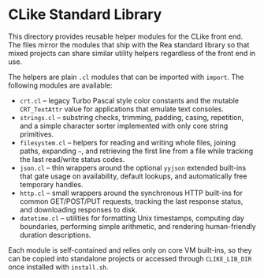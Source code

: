 # CLike Standard Library

This directory provides reusable helper modules for the CLike front end. The
files mirror the modules that ship with the Rea standard library so that mixed
projects can share similar utility helpers regardless of the front end in use.

The helpers are plain `.cl` modules that can be imported with `import`. The
following modules are available:

* `crt.cl` – legacy Turbo Pascal style color constants and the mutable
  `CRT_TextAttr` value for applications that emulate text consoles.
* `strings.cl` – substring checks, trimming, padding, casing, repetition, and a
  simple character sorter implemented with only core string primitives.
* `filesystem.cl` – helpers for reading and writing whole files, joining paths,
  expanding `~`, and retrieving the first line from a file while tracking the
  last read/write status codes.
* `json.cl` – thin wrappers around the optional `yyjson` extended built-ins that
  gate usage on availability, default lookups, and automatically free temporary
  handles.
* `http.cl` – small wrappers around the synchronous HTTP built-ins for common
  GET/POST/PUT requests, tracking the last response status, and downloading
  responses to disk.
* `datetime.cl` – utilities for formatting Unix timestamps, computing day
  boundaries, performing simple arithmetic, and rendering human-friendly
  duration descriptions.

Each module is self-contained and relies only on core VM built-ins, so they can
be copied into standalone projects or accessed through `CLIKE_LIB_DIR` once
installed with `install.sh`.
